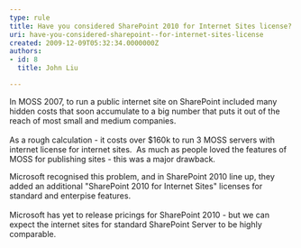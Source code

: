 ```yaml
---
type: rule
title: Have you considered SharePoint 2010 for Internet Sites license?
uri: have-you-considered-sharepoint--for-internet-sites-license
created: 2009-12-09T05:32:34.0000000Z
authors:
- id: 8
  title: John Liu

---
```




<span class='intro'> In MOSS 2007, to run a public&#160;internet site on SharePoint included many hidden costs that soon accumulate to a big number that puts it out of the reach of most small and medium companies.<br>
<br>
As a rough calculation -&#160;it costs over $160k to run 3 MOSS servers with internet license for internet sites.&#160; As much as people loved the features of MOSS for publishing sites - this was a major drawback.
 </span>

Microsoft recognised this problem, and in SharePoint 2010 line up, they added an additional &quot;SharePoint 2010 for Internet Sites&quot; licenses for standard and enterpise features.&#160;<br>
<br>
Microsoft has yet to release pricings for SharePoint 2010 - but we can expect the internet sites for standard SharePoint Server to be highly comparable.



